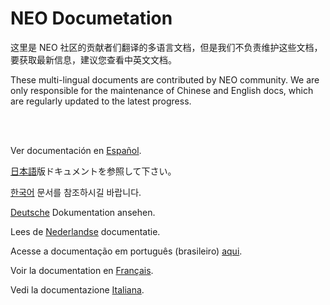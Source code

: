 NEO Documetation
================

这里是 NEO 社区的贡献者们翻译的多语言文档，但是我们不负责维护这些文档，要获取最新信息，建议您查看中英文文档。

These multi-lingual documents are contributed by NEO community. We are only responsible for the maintenance of Chinese and English docs, which are regularly updated to the latest progress.

<br><br>

Ver documentación en [Español](es-es/whitepaper.md).

[日本語](ja-jp/whitepaper.md)版ドキュメントを参照して下さい。

[한국어](ko-kr/whitepaper.md) 문서를 참조하시길 바랍니다.

[Deutsche](de-de/whitepaper.md) Dokumentation ansehen.

Lees de [Nederlandse](nl-nl/whitepaper.md) documentatie.

Acesse a documentação em português (brasileiro) [aqui](pt-br/whitepaper.md).

Voir la documentation en [Français](fr-fr/whitepaper.md).

Vedi la documentazione [Italiana](it-it/whitepaper.md).